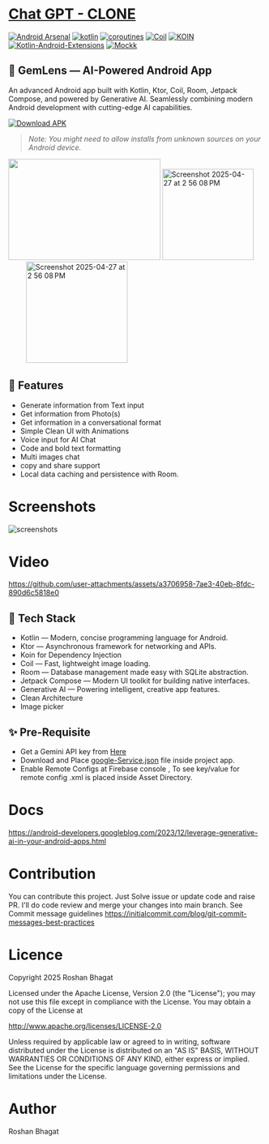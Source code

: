 # [Chat GPT - CLONE](https://github.com/r0shanbhagat/Gemini-AI-Android)


[![Android Arsenal](https://img.shields.io/badge/Android%20Arsenal-android--best--practices-brightgreen.svg?style=flat)](https://android-arsenal.com/details/3/4975)  [![kotlin](https://img.shields.io/badge/Kotlin-1.4.xxx-brightgreen.svg)](https://kotlinlang.org/)  [![coroutines](https://img.shields.io/badge/coroutines-asynchronous-red.svg)](https://kotlinlang.org/docs/reference/coroutines-overview.html)  [![Coil](https://img.shields.io/badge/Coil-imageloading-yellowgreen.svg)]([https://junit.org/junit5/](https://coil-kt.github.io/coil/))  [![KOIN](https://img.shields.io/badge/koin.xx-orange.svg)](https://google.github.io/dagger/)  [![Kotlin-Android-Extensions ](https://img.shields.io/badge/Kotlin--Android--Extensions-plugin-red.svg)](https://kotlinlang.org/docs/tutorials/android-plugin.html)  [![Mockk](https://img.shields.io/badge/Mockk-testing-yellow.svg)](https://mockk.io/) 

🤖 GemLens — AI-Powered Android App
----------
An advanced Android app built with Kotlin, Ktor, Coil, Room, Jetpack Compose, and powered by Generative AI.
Seamlessly combining modern Android development with cutting-edge AI capabilities. </br>

[![Download APK](https://img.shields.io/badge/Download-APK-brightgreen?style=for-the-badge&logo=android)](https://github.com/r0shanbhagat/Chat-GPT-CLONE/releases/download/v1.0.0/GemLens.AI.apk)
> *Note: You might need to allow installs from unknown sources on your Android device.* </br>


<img src="https://github.com/user-attachments/assets/70371acf-f3f2-4dcf-b732-74facad6af55" width="300" height="200">
<img width="180" height="180" alt="Screenshot 2025-04-27 at 2 56 08 PM" src="https://github.com/user-attachments/assets/9df11f93-f09a-4ee0-af4a-0b8eefcdb0dd" />  &nbsp;&nbsp;&nbsp;&nbsp;&nbsp;&nbsp;&nbsp;&nbsp;
<img  width="200" height="200" alt="Screenshot 2025-04-27 at 2 56 08 PM" src="https://github.com/user-attachments/assets/c6981b7a-28eb-4c28-a32d-ee1a0d3d34b2" />

**📱 Features**
----------
- Generate information from Text input 
- Get information from Photo(s) 
- Get information in a conversational format
- Simple Clean UI with Animations
- Voice input for AI Chat
- Code and bold text formatting
- Multi images chat
- copy and share support
- Local data caching and persistence with Room.


# Screenshots
![screenshots](https://github.com/user-attachments/assets/5f7691cd-d3b5-4d1d-aab5-2b31208634a0)

# Video

https://github.com/user-attachments/assets/a3706958-7ae3-40eb-8fdc-890d6c5818e0

**🚀 Tech Stack**
----------
- Kotlin — Modern, concise programming language for Android.
- Ktor — Asynchronous framework for networking and APIs.
- Koin for Dependency Injection
- Coil — Fast, lightweight image loading.
- Room — Database management made easy with SQLite abstraction.
- Jetpack Compose — Modern UI toolkit for building native interfaces.
- Generative AI — Powering intelligent, creative app features.
- Clean Architecture
- Image picker

**✨ Pre-Requisite**
----------
- Get a Gemini API key from [Here](https://aistudio.google.com/app/u/1/apikey)
- Download and Place [google-Service.json](https://console.firebase.google.com/u/0/) file inside project app.
- Enable Remote Configs at Firebase console , To see key/value for remote config .xml is placed inside Asset Directory.


# Docs
https://android-developers.googleblog.com/2023/12/leverage-generative-ai-in-your-android-apps.html

# Contribution
You can contribute this project. Just Solve issue or update code and raise PR. I'll do code review and merge your changes into main branch. See Commit message guidelines https://initialcommit.com/blog/git-commit-messages-best-practices

# Licence
Copyright 2025 Roshan Bhagat

Licensed under the Apache License, Version 2.0 (the "License"); you may not use this file except in compliance with the License. You may obtain a copy of the License at

http://www.apache.org/licenses/LICENSE-2.0

Unless required by applicable law or agreed to in writing, software distributed under the License is distributed on an "AS IS" BASIS, WITHOUT WARRANTIES OR CONDITIONS OF ANY KIND, either express or implied. See the License for the specific language governing permissions and limitations under the License.

# Author
Roshan Bhagat

